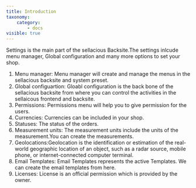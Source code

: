 ```yaml
---
title: Introduction
taxonomy:
    category:
        - docs
visible: true
---
```


Settings is the main part of the sellacious Backsite.The settings inlcude menu manager, Global configuration and many more options to set your shop.
1. Menu manager: Menu manager will create and manage the menus in the sellacious backsite and system preset.
2. Global configuartion: Gloabl configuration is the back bone of the sellacious backsite from where you can control the activities in the sellaicous frontend and backsite.
3. Permissions: Permissions menu will help you to give permission for the users.
4. Currencies: Currencies can be included in your shop.
5. Statuses: The status of the orders.
6. Measurement units: The measurement units include the units of the measurement.You can create the measurements.
7. Geolocations:Geolocation is the identification or estimation of the real-world geographic location of an object, such as a radar source, mobile phone, or internet-connected computer terminal.
8. Email Templates: Email Templates represents the active Templates. We can create the email templates from here.
9. Licenses: License is an official permission which is provided by the owner. 
